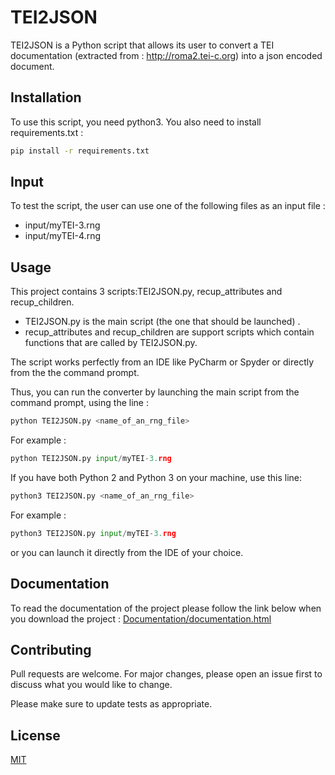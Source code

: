 # TEI2JSON

TEI2JSON is a Python script that allows its user to convert a TEI documentation (extracted from : http://roma2.tei-c.org) into a json encoded document. 

## Installation

To use this script, you need python3. You also need to install requirements.txt :

```bash
pip install -r requirements.txt
```

## Input

To test the script, the user can use one of the following files as an input file :
- input/myTEI-3.rng
- input/myTEI-4.rng

## Usage

This project contains 3 scripts:TEI2JSON.py, recup_attributes and recup_children. 
- TEI2JSON.py is the main script (the one that should be launched) .
- recup_attributes and recup_children are support scripts which contain functions that are called by TEI2JSON.py.
  
The script works perfectly from an IDE like PyCharm or Spyder or directly from the the command prompt.  

Thus, you can run the converter by launching the main script from the command prompt, using the line :
```python
python TEI2JSON.py <name_of_an_rng_file>
```
For example :
```python
python TEI2JSON.py input/myTEI-3.rng
```

If you have both Python 2 and Python 3 on your machine, use this line:
```python
python3 TEI2JSON.py <name_of_an_rng_file>
```
For example :
```python
python3 TEI2JSON.py input/myTEI-3.rng
```
or you can launch it directly from the IDE of your choice.

## Documentation

To read the documentation of the project please follow the link below when you download the project : 
[Documentation/documentation.html](Documentation/documentation.html)

## Contributing
Pull requests are welcome. For major changes, please open an issue first to discuss what you would like to change.

Please make sure to update tests as appropriate.

## License
[MIT](https://choosealicense.com/licenses/mit/)
